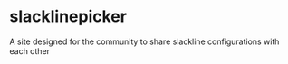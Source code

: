 # slacklinepicker
A site designed for the community to share slackline configurations with each other
